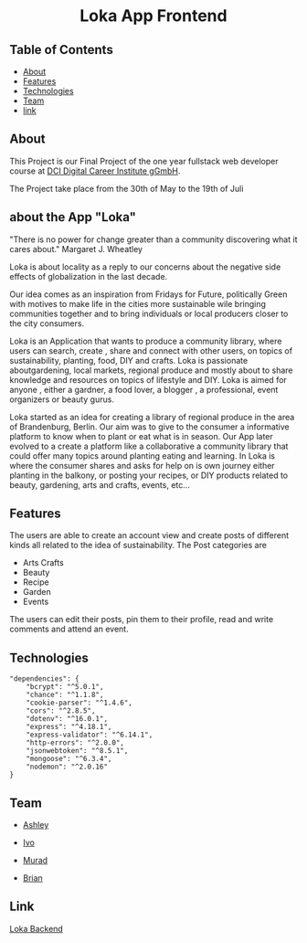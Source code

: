 <h1 align="center">Loka App Frontend</h1>

<!-- TABLE OF CONTENTS -->

## Table of Contents

- [About](#about)  
- [Features](#features)
- [Technologies](#technologies)
- [Team](#team)
- [link](#link)

<!-- ABOUT -->

## About


This Project is our Final Project of the one year fullstack web developer course at [DCI Digital Career Institute gGmbH](https://digitalcareerinstitute.org/de/).

The Project take place from the 30th of May to the 19th of Juli

## about the App "Loka"

"There is no power for change greater than a community discovering what it cares about." Margaret J. Wheatley

Loka is about locality as a reply to our concerns about the negative side effects of globalization in the last decade.

Our idea comes as an inspiration from Fridays for Future, politically Green with motives to make life in the cities more sustainable wile bringing communities together and to bring individuals or local producers closer to the city consumers.

Loka is an Application that wants to produce a community library, where users can search, create , share and connect with other users, on topics of sustainability, planting, food, DIY and crafts. Loka is passionate aboutgardening, local markets, regional produce and mostly about to share knowledge and resources on topics of lifestyle and DIY. Loka is aimed for anyone , either a gardner, a food lover, a blogger , a professional, event organizers or beauty gurus.

Loka started as an idea for creating a library of regional produce in the area of Brandenburg, Berlin. Our aim was to give to the consumer a informative platform to know when to plant or eat what is in season. Our App later evolved to a create a platform like a collaborative a community library that could offer many topics around planting eating and learning. In Loka is where the consumer shares and asks for help on is own journey either planting in the balkony, or posting your recipes, or DIY products related to beauty, gardening, arts and crafts, events, etc... 



<!-- FEATURES -->

## Features

The users are able to create an account view and create posts of different kinds all related to the idea of sustainability.
The Post categories are 
- Arts Crafts
- Beauty
- Recipe
- Garden
- Events

The users can edit their posts, pin them to their profile, read and write comments and attend an event.


<!-- TECHNOLOGIES -->

## Technologies

    "dependencies": {
        "bcrypt": "^5.0.1",
        "chance": "^1.1.8",
        "cookie-parser": "^1.4.6",
        "cors": "^2.8.5",
        "dotenv": "^16.0.1",
        "express": "^4.18.1",
        "express-validator": "^6.14.1",
        "http-errors": "^2.0.0",
        "jsonwebtoken": "^8.5.1",
        "mongoose": "^6.3.4",
        "nodemon": "^2.0.16"
    }

<!-- TEAM -->

## Team


- [Ashley](https://github.com/heyitsashleyhere)

- [Ivo](https://github.com/ivoserra)

- [Murad](https://github.com/muradgm)

- [Brian](https://github.com/BrianLadwig)




<!-- LINK -->


## Link


[Loka Backend](https://github.com/BrianLadwig/BAIM-backend/tree/main)
